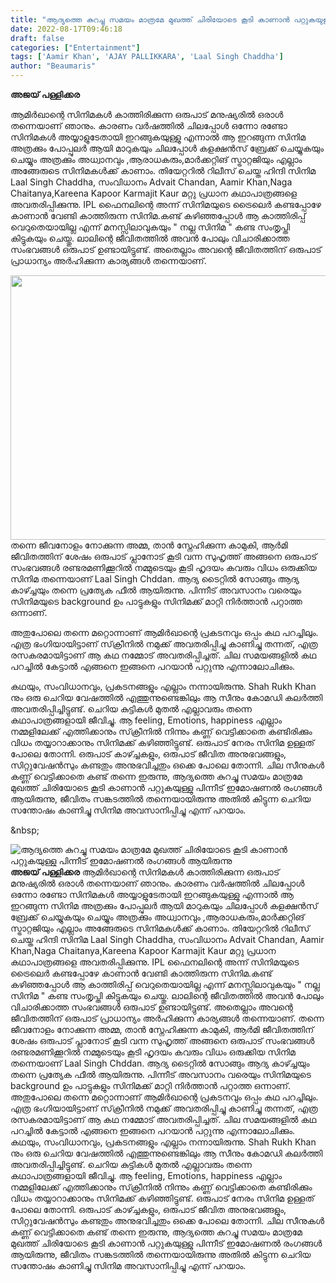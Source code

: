 ```yaml
---
title: "ആദ്യത്തെ കുറച്ചു സമയം മാത്രമേ മുഖത്ത് ചിരിയോടെ കൂടി കാണാൻ പറ്റുകയുള്ളു പിന്നീട് ഇമോഷണൽ രംഗങ്ങൾ ആയിരുന്നു"
date: 2022-08-17T09:46:18
draft: false
categories: ["Entertainment"]
tags: ['Aamir Khan', 'AJAY PALLIKKARA', 'Laal Singh Chaddha']
author: "Beaumaris"
---
```


<strong>അജയ് പള്ളിക്കര</strong>

ആമിർഖാന്റെ സിനിമകൾ കാത്തിരിക്കുന്ന ഒരുപാട് മനുഷ്യരിൽ ഒരാൾ തന്നെയാണ് ഞാനും. കാരണം വർഷത്തിൽ ചിലപ്പോൾ ഒന്നോ രണ്ടോ സിനിമകൾ അയ്യാളുടേതായി ഇറങ്ങുകയുള്ളു എന്നാൽ ആ ഇറങ്ങുന്ന സിനിമ അത്രക്കും പോപ്പുലർ ആയി മാറുകയും ചിലപ്പോൾ കളക്ഷൻസ് ബ്രേക്ക് ചെയ്യുകയും ചെയ്യും അത്രക്കും അധ്വാനവും ,ആരാധകരും,മാർക്കറ്റിങ് സ്ട്രാറ്റജിയും എല്ലാം അങ്ങേരുടെ സിനിമകൾക്ക് കാണാം. തിയേറ്ററിൽ റിലീസ് ചെയ്ത ഹിന്ദി സിനിമ Laal Singh Chaddha, സംവിധാനം Advait Chandan, Aamir Khan,Naga Chaitanya,Kareena Kapoor Karmajit Kaur മറ്റു പ്രധാന കഥാപാത്രങ്ങളെ അവതരിപ്പിക്കുന്നു. IPL ഫൈനലിന്റെ അന്ന് സിനിമയുടെ ട്രൈലെർ കണ്ടപ്പോഴേ കാണാൻ വേണ്ടി കാത്തിരുന്ന സിനിമ.കണ്ട് കഴിഞ്ഞപ്പോൾ ആ കാത്തിരിപ്പ് വെറുതെയായില്ല എന്ന് മനസ്സിലാവുകയും " നല്ല സിനിമ " കണ്ട സംതൃപ്തി കിട്ടുകയും ചെയ്തു. ലാലിന്റെ ജീവിതത്തിൽ അവൻ പോലും വിചാരിക്കാത്ത സംഭവങ്ങൾ ഒരുപാട് ഉണ്ടായിട്ടുണ്ട്. അതെല്ലാം അവന്റെ ജീവിതത്തിന് ഒരുപാട് പ്രാധാന്യം അർഹിക്കുന്ന കാര്യങ്ങൾ തന്നെയാണ്.

<img class="wp-image-347149 aligncenter" src="https://cdn.boolokam.com/articles/2022/08/fd.webp" alt="" width="752" height="423" />തന്നെ ജീവനോളം നോക്കുന്ന അമ്മ, താൻ സ്നേഹിക്കുന്ന കാമുകി, ആർമി ജീവിതത്തിന് ശേഷം ഒരുപാട് പ്ലാനോട്‌ കൂടി വന്ന സുഹൃത്ത് അങ്ങനെ ഒരുപാട് സംഭവങ്ങൾ രണ്ടരമണിക്കൂറിൽ നമ്മുടെയും കൂടി ഹൃദയം കവരും വിധം ഒരുക്കിയ സിനിമ തന്നെയാണ് Laal Singh Chddan. ആദ്യ ടൈറ്റിൽ സോങ്ങും ആദ്യ കാഴ്ച്ചയും തന്നെ പ്രത്യേക ഫീൽ ആയിരുന്നു. പിന്നീട് അവസാനം വരെയും സിനിമയുടെ background ഉം പാട്ടുകളും സിനിമക്ക് മാറ്റി നിർത്താൻ പറ്റാത്ത ഒന്നാണ്.

അതുപോലെ തന്നെ മറ്റൊന്നാണ് ആമിർഖാന്റെ പ്രകടനവും ഒപ്പം കഥ പറച്ചിലും. എത്ര ഭംഗിയായിട്ടാണ് സ്‌ക്രീനിൽ നമുക്ക് അവതരിപ്പിച്ചു കാണിച്ചു തന്നത്, എത്ര രസകരമായിട്ടാണ് ആ കഥ നമ്മോട് അവതരിപ്പിച്ചത്. ചില സമയങ്ങളിൽ കഥ പറച്ചിൽ കേട്ടാൽ എങ്ങനെ ഇങ്ങനെ പറയാൻ പറ്റുന്നു എന്നാലോചിക്കും.

കഥയും, സംവിധാനവും, പ്രകടനങ്ങളും എല്ലാം നന്നായിരുന്നു. Shah Rukh Khan നും ഒരു ചെറിയ വേഷത്തിൽ എത്തുന്നുണ്ടെങ്കിലും ആ സീനും കോമഡി കലർത്തി അവതരിപ്പിച്ചിട്ടുണ്ട്. ചെറിയ കുട്ടികൾ മുതൽ എല്ലാവരും തന്നെ കഥാപാത്രങ്ങളായി ജീവിച്ചു. ആ feeling, Emotions, happiness എല്ലാം നമ്മളിലേക്ക് എത്തിക്കാനും സ്‌ക്രീനിൽ നിന്നും കണ്ണ് വെട്ടിക്കാതെ കണ്ടിരിക്കും വിധം തയ്യാറാക്കാനും സിനിമക്ക് കഴിഞ്ഞിട്ടുണ്ട്. ഒരുപാട് നേരം സിനിമ ഉള്ളത് പോലെ തോന്നി. ഒരുപാട് കാഴ്ച്ചകളും, ഒരുപാട് ജീവിത അനുഭവങ്ങളും, സിറ്റുവേഷൻസും കണ്ടതും അനുഭവിച്ചതും ഒക്കെ പോലെ തോന്നി. ചില സീനുകൾ കണ്ണ് വെട്ടിക്കാതെ കണ്ട് തന്നെ ഇരുന്നു, ആദ്യത്തെ കുറച്ചു സമയം മാത്രമേ മുഖത്ത് ചിരിയോടെ കൂടി കാണാൻ പറ്റുകയുള്ളു പിന്നീട് ഇമോഷണൽ രംഗങ്ങൾ ആയിരുന്നു, ജീവിതം സങ്കടത്തിൽ തന്നെയായിരുന്നു അതിൽ കിട്ടുന്ന ചെറിയ സന്തോഷം കാണിച്ചു സിനിമ അവസാനിപ്പിച്ചു എന്ന് പറയാം.

&amp;nbsp;


![ആദ്യത്തെ കുറച്ചു സമയം മാത്രമേ മുഖത്ത് ചിരിയോടെ കൂടി കാണാൻ പറ്റുകയുള്ളു പിന്നീട് ഇമോഷണൽ രംഗങ്ങൾ ആയിരുന്നു](https://cdn.boolokam.com/articles/2022/08/fd.webp)**അജയ് പള്ളിക്കര** ആമിർഖാന്റെ സിനിമകൾ കാത്തിരിക്കുന്ന ഒരുപാട് മനുഷ്യരിൽ ഒരാൾ തന്നെയാണ് ഞാനും. കാരണം വർഷത്തിൽ ചിലപ്പോൾ ഒന്നോ രണ്ടോ സിനിമകൾ അയ്യാളുടേതായി ഇറങ്ങുകയുള്ളു എന്നാൽ ആ ഇറങ്ങുന്ന സിനിമ അത്രക്കും പോപ്പുലർ ആയി മാറുകയും ചിലപ്പോൾ കളക്ഷൻസ് ബ്രേക്ക് ചെയ്യുകയും ചെയ്യും അത്രക്കും അധ്വാനവും ,ആരാധകരും,മാർക്കറ്റിങ് സ്ട്രാറ്റജിയും എല്ലാം അങ്ങേരുടെ സിനിമകൾക്ക് കാണാം. തിയേറ്ററിൽ റിലീസ് ചെയ്ത ഹിന്ദി സിനിമ Laal Singh Chaddha, സംവിധാനം Advait Chandan, Aamir Khan,Naga Chaitanya,Kareena Kapoor Karmajit Kaur മറ്റു പ്രധാന കഥാപാത്രങ്ങളെ അവതരിപ്പിക്കുന്നു. IPL ഫൈനലിന്റെ അന്ന് സിനിമയുടെ ട്രൈലെർ കണ്ടപ്പോഴേ കാണാൻ വേണ്ടി കാത്തിരുന്ന സിനിമ.കണ്ട് കഴിഞ്ഞപ്പോൾ ആ കാത്തിരിപ്പ് വെറുതെയായില്ല എന്ന് മനസ്സിലാവുകയും " നല്ല സിനിമ " കണ്ട സംതൃപ്തി കിട്ടുകയും ചെയ്തു. ലാലിന്റെ ജീവിതത്തിൽ അവൻ പോലും വിചാരിക്കാത്ത സംഭവങ്ങൾ ഒരുപാട് ഉണ്ടായിട്ടുണ്ട്. അതെല്ലാം അവന്റെ ജീവിതത്തിന് ഒരുപാട് പ്രാധാന്യം അർഹിക്കുന്ന കാര്യങ്ങൾ തന്നെയാണ്. തന്നെ ജീവനോളം നോക്കുന്ന അമ്മ, താൻ സ്നേഹിക്കുന്ന കാമുകി, ആർമി ജീവിതത്തിന് ശേഷം ഒരുപാട് പ്ലാനോട്‌ കൂടി വന്ന സുഹൃത്ത് അങ്ങനെ ഒരുപാട് സംഭവങ്ങൾ രണ്ടരമണിക്കൂറിൽ നമ്മുടെയും കൂടി ഹൃദയം കവരും വിധം ഒരുക്കിയ സിനിമ തന്നെയാണ് Laal Singh Chddan. ആദ്യ ടൈറ്റിൽ സോങ്ങും ആദ്യ കാഴ്ച്ചയും തന്നെ പ്രത്യേക ഫീൽ ആയിരുന്നു. പിന്നീട് അവസാനം വരെയും സിനിമയുടെ background ഉം പാട്ടുകളും സിനിമക്ക് മാറ്റി നിർത്താൻ പറ്റാത്ത ഒന്നാണ്. അതുപോലെ തന്നെ മറ്റൊന്നാണ് ആമിർഖാന്റെ പ്രകടനവും ഒപ്പം കഥ പറച്ചിലും. എത്ര ഭംഗിയായിട്ടാണ് സ്‌ക്രീനിൽ നമുക്ക് അവതരിപ്പിച്ചു കാണിച്ചു തന്നത്, എത്ര രസകരമായിട്ടാണ് ആ കഥ നമ്മോട് അവതരിപ്പിച്ചത്. ചില സമയങ്ങളിൽ കഥ പറച്ചിൽ കേട്ടാൽ എങ്ങനെ ഇങ്ങനെ പറയാൻ പറ്റുന്നു എന്നാലോചിക്കും. കഥയും, സംവിധാനവും, പ്രകടനങ്ങളും എല്ലാം നന്നായിരുന്നു. Shah Rukh Khan നും ഒരു ചെറിയ വേഷത്തിൽ എത്തുന്നുണ്ടെങ്കിലും ആ സീനും കോമഡി കലർത്തി അവതരിപ്പിച്ചിട്ടുണ്ട്. ചെറിയ കുട്ടികൾ മുതൽ എല്ലാവരും തന്നെ കഥാപാത്രങ്ങളായി ജീവിച്ചു. ആ feeling, Emotions, happiness എല്ലാം നമ്മളിലേക്ക് എത്തിക്കാനും സ്‌ക്രീനിൽ നിന്നും കണ്ണ് വെട്ടിക്കാതെ കണ്ടിരിക്കും വിധം തയ്യാറാക്കാനും സിനിമക്ക് കഴിഞ്ഞിട്ടുണ്ട്. ഒരുപാട് നേരം സിനിമ ഉള്ളത് പോലെ തോന്നി. ഒരുപാട് കാഴ്ച്ചകളും, ഒരുപാട് ജീവിത അനുഭവങ്ങളും, സിറ്റുവേഷൻസും കണ്ടതും അനുഭവിച്ചതും ഒക്കെ പോലെ തോന്നി. ചില സീനുകൾ കണ്ണ് വെട്ടിക്കാതെ കണ്ട് തന്നെ ഇരുന്നു, ആദ്യത്തെ കുറച്ചു സമയം മാത്രമേ മുഖത്ത് ചിരിയോടെ കൂടി കാണാൻ പറ്റുകയുള്ളു പിന്നീട് ഇമോഷണൽ രംഗങ്ങൾ ആയിരുന്നു, ജീവിതം സങ്കടത്തിൽ തന്നെയായിരുന്നു അതിൽ കിട്ടുന്ന ചെറിയ സന്തോഷം കാണിച്ചു സിനിമ അവസാനിപ്പിച്ചു എന്ന് പറയാം. &nbsp;
